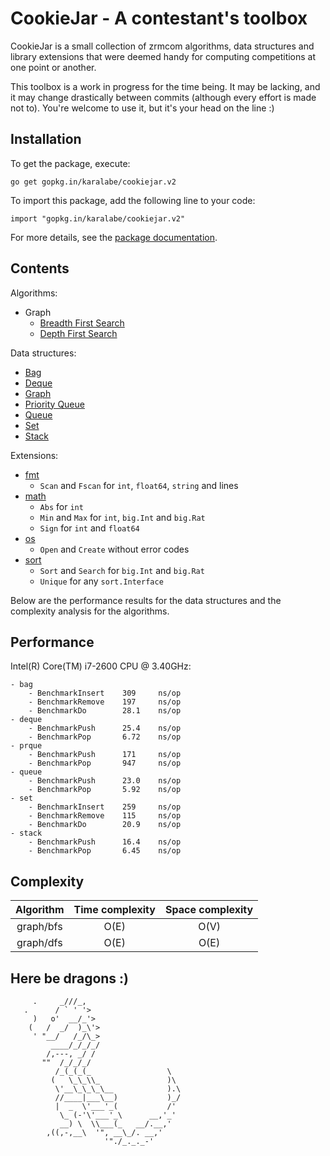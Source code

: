   CookieJar - A contestant's toolbox
======================================

CookieJar is a small collection of zrmcom algorithms, data structures and library extensions that were deemed handy for computing competitions at one point or another.

This toolbox is a work in progress for the time being. It may be lacking, and it may change drastically between commits (although every effort is made not to). You're welcome to use it, but it's your head on the line :)

  Installation
----------------

To get the package, execute:

    go get gopkg.in/karalabe/cookiejar.v2

To import this package, add the following line to your code:

    import "gopkg.in/karalabe/cookiejar.v2"

For more details, see the [package documentation](http://godoc.org/gopkg.in/karalabe/cookiejar.v2).

  Contents
------------

Algorithms:
 - Graph
     - [Breadth First Search](http://godoc.org/gopkg.in/karalabe/cookiejar.v2/graph/bfs)
     - [Depth First Search](http://godoc.org/gopkg.in/karalabe/cookiejar.v2/graph/dfs)

Data structures:
 - [Bag](http://godoc.org/gopkg.in/karalabe/cookiejar.v2/collections/bag)
 - [Deque](http://godoc.org/gopkg.in/karalabe/cookiejar.v2/collections/deque)
 - [Graph](http://godoc.org/gopkg.in/karalabe/cookiejar.v2/graph)
 - [Priority Queue](http://godoc.org/gopkg.in/karalabe/cookiejar.v2/collections/prque)
 - [Queue](http://godoc.org/gopkg.in/karalabe/cookiejar.v2/collections/queue)
 - [Set](http://godoc.org/gopkg.in/karalabe/cookiejar.v2/collections/set)
 - [Stack](http://godoc.org/gopkg.in/karalabe/cookiejar.v2/collections/stack)
 
Extensions:
 - [fmt](http://godoc.org/gopkg.in/karalabe/cookiejar.v2/exts/fmtext)
     - `Scan` and `Fscan` for `int`, `float64`, `string` and lines
 - [math](http://godoc.org/gopkg.in/karalabe/cookiejar.v2/exts/mathext)
     - `Abs` for `int`
     - `Min` and `Max` for `int`, `big.Int` and `big.Rat`
     - `Sign` for `int` and `float64`
 - [os](http://godoc.org/gopkg.in/karalabe/cookiejar.v2/exts/osext)
     - `Open` and `Create` without error codes
 - [sort](http://godoc.org/gopkg.in/karalabe/cookiejar.v2/exts/sortext)
     - `Sort` and `Search` for `big.Int` and `big.Rat`
     - `Unique` for any `sort.Interface`

Below are the performance results for the data structures and the complexity analysis for the algorithms.

  Performance
---------------

Intel(R) Core(TM) i7-2600 CPU @ 3.40GHz:
```
- bag
    - BenchmarkInsert    309     ns/op
    - BenchmarkRemove    197     ns/op
    - BenchmarkDo        28.1    ns/op
- deque
    - BenchmarkPush      25.4    ns/op
    - BenchmarkPop       6.72    ns/op
- prque
    - BenchmarkPush      171     ns/op
    - BenchmarkPop       947     ns/op
- queue
    - BenchmarkPush      23.0    ns/op
    - BenchmarkPop       5.92    ns/op
- set
    - BenchmarkInsert    259     ns/op
    - BenchmarkRemove    115     ns/op
    - BenchmarkDo        20.9    ns/op
- stack
    - BenchmarkPush      16.4    ns/op
    - BenchmarkPop       6.45    ns/op
```

  Complexity
--------------

| Algorithm | Time complexity | Space complexity |
|:---------:|:---------------:|:----------------:|
| graph/bfs | O(E)            | O(V)             |
| graph/dfs | O(E)            | O(E)             |

  Here be dragons :)
----------------------

```
     .     _///_,
   .      / ` ' '>
     )   o'  __/_'>
    (   /  _/  )_\'>
     ' "__/   /_/\_>
         ____/_/_/_/
        /,---, _/ /
       ""  /_/_/_/
          /_(_(_(_                 \
         (   \_\_\\_               )\
          \'__\_\_\_\__            ).\
          //____|___\__)           )_/
          |  _  \'___'_(           /'
           \_ (-'\'___'_\      __,'_'
           __) \  \\___(_   __/.__,'
        ,((,-,__\  '", __\_/. __,'
                     '"./_._._-'
```
